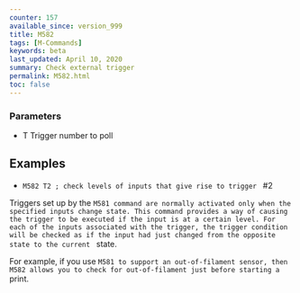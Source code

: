 ```yaml
---
counter: 157
available_since: version_999
title: M582
tags: [M-Commands] 
keywords: beta 
last_updated: April 10, 2020 
summary: Check external trigger 
permalink: M582.html
toc: false 
---
```



### Parameters

* T Trigger number to poll

## Examples

* ` M582 T2 ; check levels of inputs that give rise to trigger  ` #2

Triggers set up by the ` M581 command are normally activated only when the specified inputs change state. This command provides a way of causing the trigger to be executed if the input is at a certain level. For each of the inputs associated with the trigger, the trigger condition will be checked as if the input had just changed from the opposite state to the current  ` state.

For example, if you use ` M581 to support an out-of-filament sensor, then M582 allows you to check for out-of-filament just before starting a  ` print.

